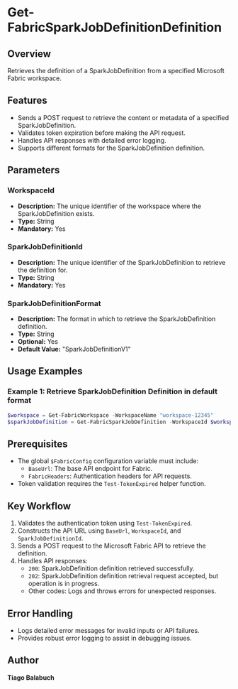 # Get-FabricSparkJobDefinitionDefinition

## Overview

Retrieves the definition of a SparkJobDefinition from a specified Microsoft Fabric workspace.

## Features

- Sends a POST request to retrieve the content or metadata of a specified SparkJobDefinition.
- Validates token expiration before making the API request.
- Handles API responses with detailed error logging.
- Supports different formats for the SparkJobDefinition definition.

## Parameters

### WorkspaceId

- **Description:** The unique identifier of the workspace where the SparkJobDefinition exists.
- **Type:** String
- **Mandatory:** Yes

### SparkJobDefinitionId

- **Description:** The unique identifier of the SparkJobDefinition to retrieve the definition for.
- **Type:** String
- **Mandatory:** Yes

### SparkJobDefinitionFormat

- **Description:** The format in which to retrieve the SparkJobDefinition definition.
- **Type:** String
- **Optional:** Yes
- **Default Value:** "SparkJobDefinitionV1"

## Usage Examples

### Example 1: Retrieve SparkJobDefinition Definition in default format

```powershell
$workspace = Get-FabricWorkspace -WorkspaceName "workspace-12345"
$sparkJobDefinition = Get-FabricSparkJobDefinition -WorkspaceId $workspace.id -SparkJobDefinitionName "SparkJobDefinition-67890"
```

## Prerequisites

- The global `$FabricConfig` configuration variable must include:
  - `BaseUrl`: The base API endpoint for Fabric.
  - `FabricHeaders`: Authentication headers for API requests.
- Token validation requires the `Test-TokenExpired` helper function.

## Key Workflow

1. Validates the authentication token using `Test-TokenExpired`.
2. Constructs the API URL using `BaseUrl`, `WorkspaceId`, and `SparkJobDefinitionId`.
3. Sends a POST request to the Microsoft Fabric API to retrieve the definition.
4. Handles API responses:
   - `200`: SparkJobDefinition definition retrieved successfully.
   - `202`: SparkJobDefinition definition retrieval request accepted, but operation is in progress.
   - Other codes: Logs and throws errors for unexpected responses.

## Error Handling

- Logs detailed error messages for invalid inputs or API failures.
- Provides robust error logging to assist in debugging issues.

## Author

**Tiago Balabuch**